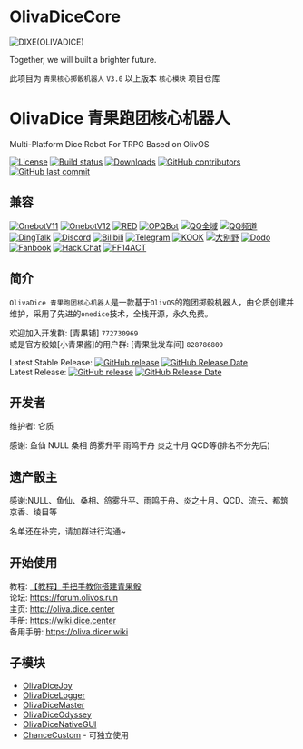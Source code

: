 # OlivaDiceCore

![DIXE(OLIVADICE)](DIXE_OLIVADICE.jpg)

Together, we will built a brighter future.

此项目为 `青果核心掷骰机器人` `V3.0` 以上版本 `核心模块` 项目仓库

# OlivaDice 青果跑团核心机器人
Multi-Platform Dice Robot For TRPG Based on OlivOS

[![License](https://img.shields.io/github/license/OlivOS-Team/OlivaDiceCore.svg)](http://www.gnu.org/licenses)
[![Build status](https://ci.appveyor.com/api/projects/status/k1kxb3dpnd2ng88m/branch/Oliva?svg=true)](https://ci.appveyor.com/project/lunzhiPenxil/olivadice/branch/Oliva)
[![Downloads](https://img.shields.io/github/downloads/OlivOS-Team/OlivaDiceCore/total.svg)](https://github.com/OlivOS-Team/OlivaDiceCore/releases)
[![GitHub contributors](https://img.shields.io/github/contributors/OlivOS-Team/OlivaDiceCore.svg)](https://github.com/OlivOS-Team/OlivaDiceCore/graphs/contributors)
[![GitHub last commit](https://img.shields.io/github/last-commit/OlivOS-Team/OlivaDiceCore.svg)](https://github.com/OlivOS-Team/OlivaDiceCore/commits)

## 兼容
[![OnebotV11](https://img.shields.io/badge/-OnebotV11-111111?style=flat-square&logoColor=white)](https://github.com/botuniverse/onebot)
[![OnebotV12](https://img.shields.io/badge/-OnebotV12-111111?style=flat-square&logoColor=white)](https://github.com/botuniverse/onebot)
[![RED](https://img.shields.io/badge/-RED-111111?style=flat-square&logoColor=white)](https://chrononeko.github.io/QQNTRedProtocol/)
[![OPQBot](https://img.shields.io/badge/-OPQBot-111111?style=flat-square&logoColor=white)](https://opqbot.com/)
[![QQ全域](https://img.shields.io/badge/-QQ%E5%85%A8%E5%9F%9F-EB1923?style=flat-square&logo=Tencent%20QQ&logoColor=white)](https://bot.q.qq.com/wiki/)
[![QQ频道](https://img.shields.io/badge/-QQ%E9%A2%91%E9%81%93-EB1923?style=flat-square&logo=Tencent%20QQ&logoColor=white)](https://bot.q.qq.com/wiki/)
[![DingTalk](https://img.shields.io/badge/-%E9%92%89%E9%92%89-007FFF?style=flat-square&logo=alibabadotcom&logoColor=white)](https://open.dingtalk.com/)
[![Discord](https://img.shields.io/badge/-Discord-6666CC?style=flat-square&logo=Discord&logoColor=white)](https://discord.com/)
[![Bilibili](https://img.shields.io/badge/-Bilibili-FB7299?style=flat-square&logo=Bilibili&logoColor=white)](http://www.bilibili.com/)
[![Telegram](https://img.shields.io/badge/-Telegram-26A5E4?style=flat-square&logo=Telegram&logoColor=white)](https://telegram.org/)
[![KOOK](https://img.shields.io/badge/-%E5%BC%80%E9%BB%91%E5%95%A6KOOK-83E700?style=flat-square&logo=Discord&logoColor=white)](https://www.kookapp.cn/)
[![大别野](https://img.shields.io/badge/-%E7%B1%B3%E6%B8%B8%E7%A4%BE%E5%A4%A7%E5%88%AB%E9%87%8E-59DBFC?style=flat-square&logoColor=white)](https://open.miyoushe.com/)
[![Dodo](https://img.shields.io/badge/-Dodo-00B8AA?style=flat-square&logo=%2Fe%2F&logoColor=white)](https://dodo.link/)
[![Fanbook](https://img.shields.io/badge/-Fanbook-1A52F3?style=flat-square&logo=sharp&logoColor=white)](https://fanbook.mobi/)
[![Hack.Chat](https://img.shields.io/badge/-Hack.Chat-20201D?style=flat-square&logo=Hetzner&logoColor=white)](https://hack.chat/)
[![FF14ACT](https://img.shields.io/badge/-FF14ACT-ED1C24?style=flat-square&logo=squareenix&logoColor=white)](https://advancedcombattracker.com/download.php)

## 简介

`OlivaDice 青果跑团核心机器人`是一款基于`OlivOS`的跑团掷骰机器人，由仑质创建并维护，采用了先进的`onedice`技术，全栈开源，永久免费。

欢迎加入开发群: [青果铺] `772730969`  
或是官方骰娘[小青果酱]的用户群: [青果批发车间] `828786809`  

Latest Stable Release: [![GitHub release](https://img.shields.io/github/release/OlivOS-Team/OlivaDiceCore.svg)](https://github.com/OlivOS-Team/OlivaDiceCore/releases) [![GitHub Release Date](https://img.shields.io/github/release-date/OlivOS-Team/OlivaDiceCore.svg)](https://github.com/OlivOS-Team/OlivaDiceCore/releases)  
Latest Release: [![GitHub release](https://img.shields.io/github/release-pre/OlivOS-Team/OlivaDiceCore.svg)](https://github.com/OlivOS-Team/OlivaDiceCore/releases) [![GitHub Release Date](https://img.shields.io/github/release-date-pre/OlivOS-Team/OlivaDiceCore.svg)](https://github.com/OlivOS-Team/OlivaDiceCore/releases)  

## 开发者

维护者: 仑质

感谢: 鱼仙 NULL 桑相 鸽雾升平 雨鸣于舟 炎之十月 QCD等(排名不分先后)

## 遗产骰主

感谢:NULL、鱼仙、桑相、鸽雾升平、雨鸣于舟、炎之十月、QCD、流云、都筑京香、绫目等

名单还在补完，请加群进行沟通~

## 开始使用
教程: [【教程】手把手教你搭建青果骰](https://forum.olivos.run/d/25)  
论坛: <https://forum.olivos.run>  
主页: <http://oliva.dice.center>  
手册: <https://wiki.dice.center>  
备用手册: <https://oliva.dicer.wiki>   

## 子模块
- [OlivaDiceJoy](https://github.com/OlivOS-Team/OlivaDiceJoy)
- [OlivaDiceLogger](https://github.com/OlivOS-Team/OlivaDiceLogger)
- [OlivaDiceMaster](https://github.com/OlivOS-Team/OlivaDiceMaster)
- [OlivaDiceOdyssey](https://github.com/OlivOS-Team/OlivaDiceOdyssey)
- [OlivaDiceNativeGUI](https://github.com/OlivOS-Team/OlivaDiceNativeGUI)
- [ChanceCustom](https://github.com/OlivOS-Team/ChanceCustom) - 可独立使用
